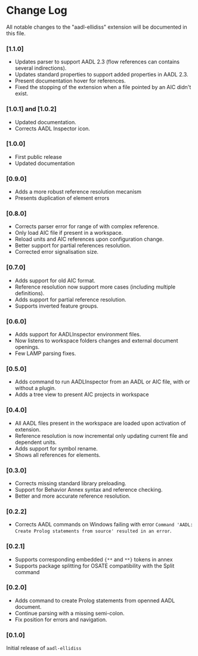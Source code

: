 # Change Log

All notable changes to the "aadl-ellidiss" extension will be documented in this file.

### [1.1.0]

- Updates parser to support AADL 2.3 (flow references can contains several indirections).
- Updates standard properties to support added properties in AADL 2.3.
- Present documentation hover for references.
- Fixed the stopping of the extension when a file pointed by an AIC didn't exist.

### [1.0.1] and [1.0.2]

- Updated documentation.
- Corrects AADL Inspector icon.

### [1.0.0]

- First public release
- Updated documentation

### [0.9.0]

- Adds a more robust reference resolution mecanism
- Presents duplication of element errors

### [0.8.0]

- Corrects parser error for range of with complex reference.
- Only load AIC file if present in a workspace.
- Reload units and AIC references upon configuration change.
- Better support for partial references resolution.
- Corrected error signalisation size.

### [0.7.0]

- Adds support for old AIC format.
- Reference resolution now support more cases (including multiple definitions).
- Adds support for partial reference resolution.
- Supports inverted feature groups.

### [0.6.0]

- Adds support for AADLInspector environment files.
- Now listens to workspace folders changes and external document openings.
- Few LAMP parsing fixes.

### [0.5.0]

- Adds command to run AADLInspector from an AADL or AIC file, with or without a plugin.
- Adds a tree view to present AIC projects in workspace

### [0.4.0]

- All AADL files present in the workspace are loaded upon activation of extension.
- Reference resolution is now incremental only updating current file and dependent units.
- Adds support for symbol rename.
- Shows all references for elements.

### [0.3.0]

- Corrects missing standard library preloading.
- Support for Behavior Annex syntax and reference checking.
- Better and more accurate reference resolution.

### [0.2.2]

- Corrects AADL commands on Windows failing with error `Command 'AADL: Create Prolog statements from source' resulted in an error`.

### [0.2.1]

- Supports corresponding embedded `{**` and `**}` tokens in annex
- Supports package splitting for OSATE compatibility with the Split command

### [0.2.0]

- Adds command to create Prolog statements from openned AADL document.
- Continue parsing with a missing semi-colon.
- Fix position for errors and navigation.

### [0.1.0]

Initial release of `aadl-ellidiss`
